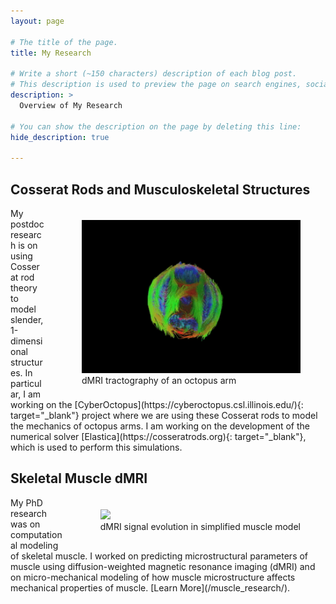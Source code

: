 ```yaml
---
layout: page

# The title of the page.
title: My Research

# Write a short (~150 characters) description of each blog post.
# This description is used to preview the page on search engines, social media, etc.
description: >
  Overview of My Research

# You can show the description on the page by deleting this line:
hide_description: true

---
```



## Cosserat Rods and Musculoskeletal Structures
<figure style="float: right; padding-left:20px; padding-top:5px;">
<img src="/assets/video/Octo_dMRI.gif"  width="350">     
<figcaption>dMRI tractography of an octopus arm </figcaption>
</figure>
My postdoc research is on using Cosserat rod theory to model slender, 1-dimensional structures. In particular, I am working on the [CyberOctopus](https://cyberoctopus.csl.illinois.edu/){: target="_blank"} project where we are using these Cosserat rods to model the mechanics of octopus arms. I am working on the development of the numerical solver [Elastica](https://cosseratrods.org){: target="_blank"}, which is used to perform this simulations. 


## Skeletal Muscle dMRI
<figure style="float: right; padding-left:20px; padding-top:5px;">
<img src="/assets/video/REV-animation.gif"  width="350">     
<figcaption>dMRI signal evolution in simplified muscle model </figcaption>
</figure>
My PhD research was on computational modeling of skeletal muscle. I worked on predicting microstructural parameters of muscle using diffusion-weighted magnetic resonance imaging (dMRI) and on micro-mechanical modeling of how muscle microstructure affects mechanical properties of muscle. [Learn More](/muscle_research/).
